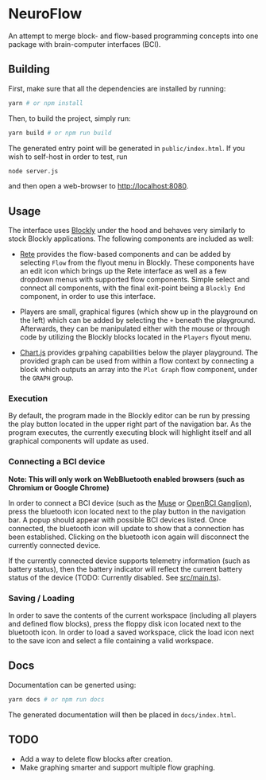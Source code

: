 # NeuroFlow

An attempt to merge block- and flow-based programming concepts into one package with brain-computer interfaces (BCI).

## Building

First, make sure that all the dependencies are installed by running:

```bash
yarn # or npm install
```

Then, to build the project, simply run:

```bash
yarn build # or npm run build
```

The generated entry point will be generated in `public/index.html`. If you wish to self-host
in order to test, run

```bash
node server.js
```

and then open a web-browser to [http://localhost:8080](http://localhost:8080).

## Usage

The interface uses [Blockly](https://developers.google.com/blockly/) under the hood and behaves very
similarly to stock Blockly applications. The following components are included as well:

- [Rete](https://rete.js.org/) provides the flow-based components and can be added by selecting `Flow`
from the flyout menu in Blockly. These components have an edit icon which brings up the Rete interface as
well as a few dropdown menus with supported flow components. Simple select and connect all components, with the
final exit-point being a `Blockly End` component, in order to use this interface.

- Players are small, graphical figures (which show up in the playground on the left) which can be added by selecting
the `+` beneath the playground. Afterwards, they can be manipulated either with the mouse or through code by
utilizing the Blockly blocks located in the `Players` flyout menu.

- [Chart.js](https://www.chartjs.org/) provides grpahing capabilities below the player playground. The provided
graph can be used from within a flow context by connecting a block which outputs an array into the
`Plot Graph` flow component, under the `GRAPH` group.

### Execution

By default, the program made in the Blockly editor can be run by pressing the play button located in the upper
right part of the navigation bar. As the program executes, the currently executing block will highlight itself
and all graphical components will update as used.

### Connecting a BCI device

__Note: This will only work on WebBluetooth enabled browsers (such as Chromium or Google Chrome)__

In order to connect a BCI device (such as the [Muse](https://choosemuse.com/) or
[OpenBCI Ganglion](https://shop.openbci.com/products/pre-order-ganglion-board?variant=13461804483)), press
the bluetooth icon located next to the play button in the navigation bar. A popup should appear with
possible BCI devices listed. Once connected, the bluetooth icon will update to show that a connection has been
established. Clicking on the bluetooth icon again will disconnect the currently connected device.

If the currently connected device supports telemetry information (such as battery status), then the battery
indicator will reflect the current battery status of the device (TODO: Currently disabled. See
[src/main.ts](src/main.ts#L556)).

### Saving / Loading

In order to save the contents of the current workspace (including all players and defined flow blocks), press
the floppy disk icon located next to the bluetooth icon. In order to load a saved workspace, click the load icon
next to the save icon and select a file containing a valid workspace.

## Docs

Documentation can be generted using:

```bash
yarn docs # or npm run docs
```

The generated documentation will then be placed in `docs/index.html`.

## TODO

- Add a way to delete flow blocks after creation.
- Make graphing smarter and support multiple flow graphing.
